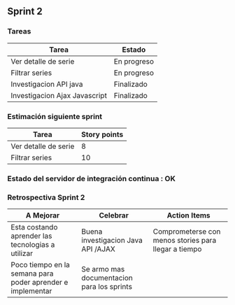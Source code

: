 ## Sprint 2

### Tareas

Tarea                               | Estado      |
------------------------------------|-------------|
Ver detalle de serie                | En progreso |
Filtrar series                      | En progreso |
Investigacion API java              | Finalizado  |
Investigacion Ajax Javascript       | Finalizado  |
          

### Estimación siguiente sprint

Tarea                               | Story points      |
------------------------------------|-------------------|
Ver detalle de serie                | 8                 |
Filtrar series                      | 10                |



### Estado del servidor de integración continua : OK

### Retrospectiva Sprint 2

A Mejorar                                                     | Celebrar                                   | Action Items                                         |
--------------------------------------------------------------|--------------------------------------------|------------------------------------------------------|
Esta costando aprender las tecnologias a utilizar             | Buena investigacion Java API /AJAX         | Comprometerse con menos stories para llegar a tiempo |
Poco tiempo en la semana para poder aprender e implementar    | Se armo mas documentacion para los sprints |                                                      |

